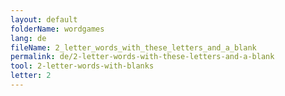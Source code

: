 ```yaml
---
layout: default
folderName: wordgames
lang: de
fileName: 2_letter_words_with_these_letters_and_a_blank
permalink: de/2-letter-words-with-these-letters-and-a-blank
tool: 2-letter-words-with-blanks
letter: 2
---
```

